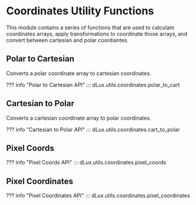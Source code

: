 # Coordinates Utility Functions

This module contains a series of functions that are used to calculate coordinates arrays, apply transformations to coordinate those arrays, and convert between cartesian and polar coordiantes.

## Polar to Cartesian

Converts a polar coordinate array to cartesian coordinates.

??? info "Polar to Cartesian API"
    ::: dLux.utils.coordinates.polar_to_cart

## Cartesian to Polar

Converts a cartesian coordinate array to polar coordinates.

??? info "Cartesian to Polar API"
    ::: dLux.utils.coordinates.cart_to_polar

## Pixel Coords

??? info "Pixel Coords API"
    ::: dLux.utils.coordinates.pixel_coords

## Pixel Coordinates

??? info "Pixel Coordinates API"
    ::: dLux.utils.coordinates.pixel_coordinates